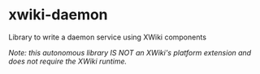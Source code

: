 # xwiki-daemon
Library to write a daemon service using XWiki components

*Note: this autonomous library IS NOT an XWiki's platform extension and does not require the XWiki runtime.*


